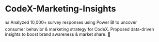 # CodeX-Marketing-Insights
📊 Analyzed 10,000+ survey responses using Power BI to uncover consumer behavior &amp; marketing strategy for CodeX. Proposed data-driven insights to boost brand awareness &amp; market share. 🚀
